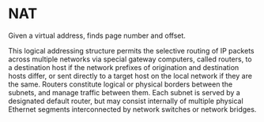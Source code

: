 # NAT

Given a virtual address, finds page number and offset.

This logical addressing structure permits the selective routing of IP packets across multiple networks via special gateway computers, called routers, to a destination host if the network prefixes of origination and destination hosts differ, or sent directly to a target host on the local network if they are the same. Routers constitute logical or physical borders between the subnets, and manage traffic between them. Each subnet is served by a designated default router, but may consist internally of multiple physical Ethernet segments interconnected by network switches or network bridges.
